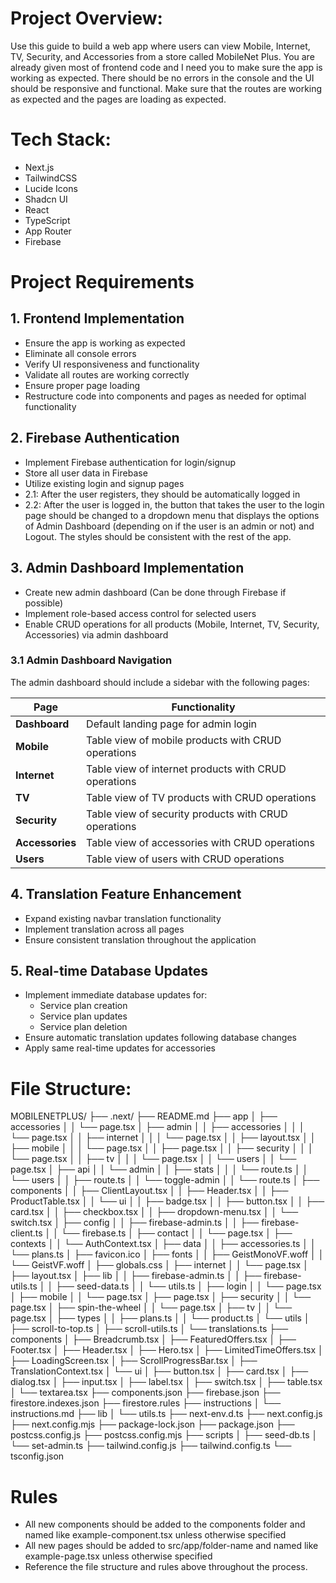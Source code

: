 # Project Overview:
Use this guide to build a web app where users can view Mobile, Internet, TV, Security, and Accessories from a store called MobileNet Plus. You are already given most of frontend code and I need you to make sure the app is working as expected. There should be no errors in the console and the UI should be responsive and functional. Make sure that the routes are working as expected and the pages are loading as expected. 

# Tech Stack:

- Next.js 
- TailwindCSS 
- Lucide Icons 
- Shadcn UI 
- React 
- TypeScript 
- App Router
- Firebase

# Project Requirements

## 1. Frontend Implementation
- Ensure the app is working as expected
- Eliminate all console errors
- Verify UI responsiveness and functionality
- Validate all routes are working correctly
- Ensure proper page loading
- Restructure code into components and pages as needed for optimal functionality

## 2. Firebase Authentication
- Implement Firebase authentication for login/signup
- Store all user data in Firebase
- Utilize existing login and signup pages
- 2.1: After the user registers, they should be automatically logged in
- 2.2: After the user is logged in, the button that takes the user to the login page should be changed to a dropdown menu that displays the options of Admin Dashboard (depending on if the user is an admin or not) and Logout. The styles should be consistent with the rest of the app.

## 3. Admin Dashboard Implementation
- Create new admin dashboard (Can be done through Firebase if possible)
- Implement role-based access control for selected users
- Enable CRUD operations for all products (Mobile, Internet, TV, Security, Accessories) via admin dashboard

### 3.1 Admin Dashboard Navigation
The admin dashboard should include a sidebar with the following pages:

| Page | Functionality |
|------|--------------|
| **Dashboard** | Default landing page for admin login |
| **Mobile** | Table view of mobile products with CRUD operations |
| **Internet** | Table view of internet products with CRUD operations |
| **TV** | Table view of TV products with CRUD operations |
| **Security** | Table view of security products with CRUD operations |
| **Accessories** | Table view of accessories with CRUD operations |
| **Users** | Table view of users with CRUD operations |

## 4. Translation Feature Enhancement
- Expand existing navbar translation functionality
- Implement translation across all pages
- Ensure consistent translation throughout the application

## 5. Real-time Database Updates
- Implement immediate database updates for:
  - Service plan creation
  - Service plan updates
  - Service plan deletion
- Ensure automatic translation updates following database changes
- Apply same real-time updates for accessories



# File Structure:
MOBILENETPLUS/
├── .next/
├── README.md
├── app
│   ├── accessories
│   │   └── page.tsx
│   ├── admin
│   │   ├── accessories
│   │   │   └── page.tsx
│   │   ├── internet
│   │   │   └── page.tsx
│   │   ├── layout.tsx
│   │   ├── mobile
│   │   │   └── page.tsx
│   │   ├── page.tsx
│   │   ├── security
│   │   │   └── page.tsx
│   │   ├── tv
│   │   │   └── page.tsx
│   │   └── users
│   │       └── page.tsx
│   ├── api
│   │   └── admin
│   │       ├── stats
│   │       │   └── route.ts
│   │       └── users
│   │           ├── route.ts
│   │           └── toggle-admin
│   │               └── route.ts
│   ├── components
│   │   ├── ClientLayout.tsx
│   │   ├── Header.tsx
│   │   ├── ProductTable.tsx
│   │   └── ui
│   │       ├── badge.tsx
│   │       ├── button.tsx
│   │       ├── card.tsx
│   │       ├── checkbox.tsx
│   │       ├── dropdown-menu.tsx
│   │       └── switch.tsx
│   ├── config
│   │   ├── firebase-admin.ts
│   │   ├── firebase-client.ts
│   │   └── firebase.ts
│   ├── contact
│   │   └── page.tsx
│   ├── contexts
│   │   └── AuthContext.tsx
│   ├── data
│   │   ├── accessories.ts
│   │   └── plans.ts
│   ├── favicon.ico
│   ├── fonts
│   │   ├── GeistMonoVF.woff
│   │   └── GeistVF.woff
│   ├── globals.css
│   ├── internet
│   │   └── page.tsx
│   ├── layout.tsx
│   ├── lib
│   │   ├── firebase-admin.ts
│   │   ├── firebase-utils.ts
│   │   ├── seed-data.ts
│   │   └── utils.ts
│   ├── login
│   │   └── page.tsx
│   ├── mobile
│   │   └── page.tsx
│   ├── page.tsx
│   ├── security
│   │   └── page.tsx
│   ├── spin-the-wheel
│   │   └── page.tsx
│   ├── tv
│   │   └── page.tsx
│   ├── types
│   │   ├── plans.ts
│   │   └── product.ts
│   └── utils
│       ├── scroll-to-top.ts
│       ├── scroll-utils.ts
│       └── translations.ts
├── components
│   ├── Breadcrumb.tsx
│   ├── FeaturedOffers.tsx
│   ├── Footer.tsx
│   ├── Header.tsx
│   ├── Hero.tsx
│   ├── LimitedTimeOffers.tsx
│   ├── LoadingScreen.tsx
│   ├── ScrollProgressBar.tsx
│   ├── TranslationContext.tsx
│   └── ui
│       ├── button.tsx
│       ├── card.tsx
│       ├── dialog.tsx
│       ├── input.tsx
│       ├── label.tsx
│       ├── switch.tsx
│       ├── table.tsx
│       └── textarea.tsx
├── components.json
├── firebase.json
├── firestore.indexes.json
├── firestore.rules
├── instructions
│   └── instructions.md
├── lib
│   └── utils.ts
├── next-env.d.ts
├── next.config.js
├── next.config.mjs
├── package-lock.json
├── package.json
├── postcss.config.js
├── postcss.config.mjs
├── scripts
│   ├── seed-db.ts
│   └── set-admin.ts
├── tailwind.config.js
├── tailwind.config.ts
└── tsconfig.json

# Rules

- All new components should be added to the components folder and named like example-component.tsx unless otherwise specified
- All new pages should be added to src/app/folder-name and named like example-page.tsx unless otherwise specified
- Reference the file structure and rules above throughout the process.
